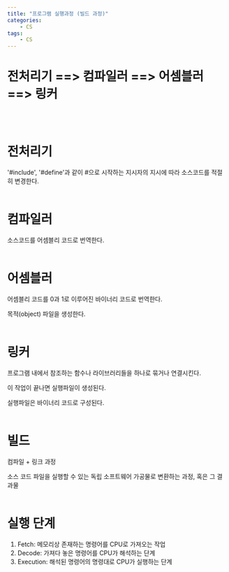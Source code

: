 ```yaml
---
title: "프로그램 실행과정 (빌드 과정)"
categories:
    - CS
tags:
    - CS
---
```


# 전처리기 ==> 컴파일러 ==> 어셈블러 ==> 링커
<br/><br/>


# 전처리기

'#include', '#define'과 같이 #으로 시작하는 지시자의 지시에 따라 소스코드를 적절히 변경한다.
<br/><br/>

# 컴파일러

소스코드를 어셈블리 코드로 번역한다.
<br/><br/>

# 어셈블러

어셈블리 코드를 0과 1로 이루어진 바이너리 코드로 번역한다.

목적(object) 파일을 생성한다.
<br/><br/>

# 링커

프로그램 내에서 참조하는 함수나 라이브러리들을 하나로 묶거나 연결시킨다.

이 작업이 끝나면 실행파일이 생성된다.

실행파일은 바이너리 코드로 구성된다.
<br/><br/>

# 빌드

컴파일 + 링크 과정

소스 코드 파일을 실행할 수 있는 독립 소프트웨어 가공물로 변환하는 과정, 혹은 그 결과물
<br/><br/>

# 실행 단계
1. Fetch: 메모리상 존재하는 명령어를 CPU로 가져오는 작업
2. Decode: 가져다 놓은 명령어를 CPU가 해석하는 단계
3. Execution: 해석된 명령어의 명령대로 CPU가 실행하는 단계
<br/><br/>